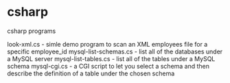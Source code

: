 # csharp
csharp programs

look-xml.cs - simle demo program to scan an XML employees file for a specific employee_id
mysql-list-schemas.cs - list all of the databases under a MySQL server
mysql-list-tables.cs - list all of the tables under a MySQL schema
mysql-cgi.cs - a CGI script to let you select a schema and then describe the definition of a table under the chosen schema
